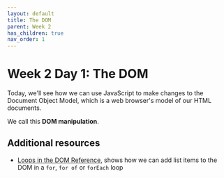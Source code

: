 ```yaml
---
layout: default
title: The DOM
parent: Week 2
has_children: true
nav_order: 1
---
```


# Week 2 Day 1: The DOM

Today, we'll see how we can use JavaScript to make changes to the Document Object Model, which is a web browser's model of our HTML documents.

We call this **DOM manipulation**.

## Additional resources

- [Loops in the DOM Reference](https://codepen.io/rjkerrison/pen/OJXaeEM), shows how we can add list items to the DOM in a `for`, `for of` or `forEach` loop
